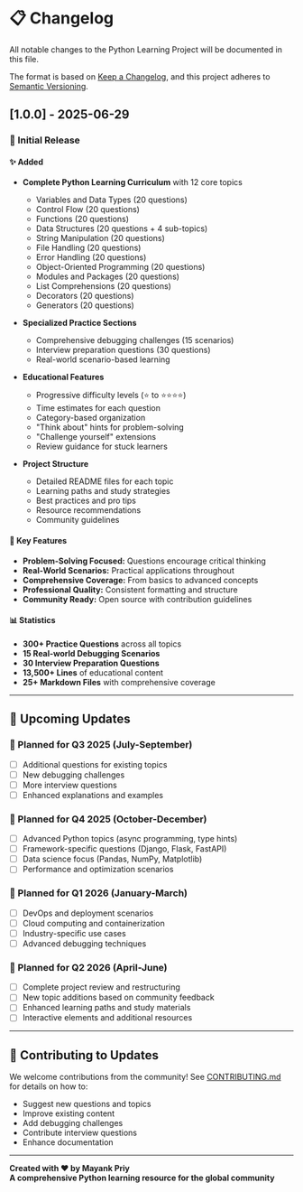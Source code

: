 # 📋 Changelog

All notable changes to the Python Learning Project will be documented in this file.

The format is based on [Keep a Changelog](https://keepachangelog.com/en/1.0.0/),
and this project adheres to [Semantic Versioning](https://semver.org/spec/v2.0.0.html).

## [1.0.0] - 2025-06-29

### 🎉 Initial Release

#### ✨ Added

- **Complete Python Learning Curriculum** with 12 core topics

  - Variables and Data Types (20 questions)
  - Control Flow (20 questions)
  - Functions (20 questions)
  - Data Structures (20 questions + 4 sub-topics)
  - String Manipulation (20 questions)
  - File Handling (20 questions)
  - Error Handling (20 questions)
  - Object-Oriented Programming (20 questions)
  - Modules and Packages (20 questions)
  - List Comprehensions (20 questions)
  - Decorators (20 questions)
  - Generators (20 questions)

- **Specialized Practice Sections**

  - Comprehensive debugging challenges (15 scenarios)
  - Interview preparation questions (30 questions)
  - Real-world scenario-based learning

- **Educational Features**

  - Progressive difficulty levels (⭐ to ⭐⭐⭐⭐)
  - Time estimates for each question
  - Category-based organization
  - "Think about" hints for problem-solving
  - "Challenge yourself" extensions
  - Review guidance for stuck learners

- **Project Structure**
  - Detailed README files for each topic
  - Learning paths and study strategies
  - Best practices and pro tips
  - Resource recommendations
  - Community guidelines

#### 🎯 Key Features

- **Problem-Solving Focused:** Questions encourage critical thinking
- **Real-World Scenarios:** Practical applications throughout
- **Comprehensive Coverage:** From basics to advanced concepts
- **Professional Quality:** Consistent formatting and structure
- **Community Ready:** Open source with contribution guidelines

#### 📊 Statistics

- **300+ Practice Questions** across all topics
- **15 Real-world Debugging Scenarios**
- **30 Interview Preparation Questions**
- **13,500+ Lines** of educational content
- **25+ Markdown Files** with comprehensive coverage

---

## 🚀 Upcoming Updates

### 📅 Planned for Q3 2025 (July-September)

- [ ] Additional questions for existing topics
- [ ] New debugging challenges
- [ ] More interview questions
- [ ] Enhanced explanations and examples

### 📅 Planned for Q4 2025 (October-December)

- [ ] Advanced Python topics (async programming, type hints)
- [ ] Framework-specific questions (Django, Flask, FastAPI)
- [ ] Data science focus (Pandas, NumPy, Matplotlib)
- [ ] Performance and optimization scenarios

### 📅 Planned for Q1 2026 (January-March)

- [ ] DevOps and deployment scenarios
- [ ] Cloud computing and containerization
- [ ] Industry-specific use cases
- [ ] Advanced debugging techniques

### 📅 Planned for Q2 2026 (April-June)

- [ ] Complete project review and restructuring
- [ ] New topic additions based on community feedback
- [ ] Enhanced learning paths and study materials
- [ ] Interactive elements and additional resources

---

## 🤝 Contributing to Updates

We welcome contributions from the community! See [CONTRIBUTING.md](CONTRIBUTING.md) for details on how to:

- Suggest new questions and topics
- Improve existing content
- Add debugging challenges
- Contribute interview questions
- Enhance documentation

---

**Created with ❤️ by Mayank Priy**  
**A comprehensive Python learning resource for the global community**
